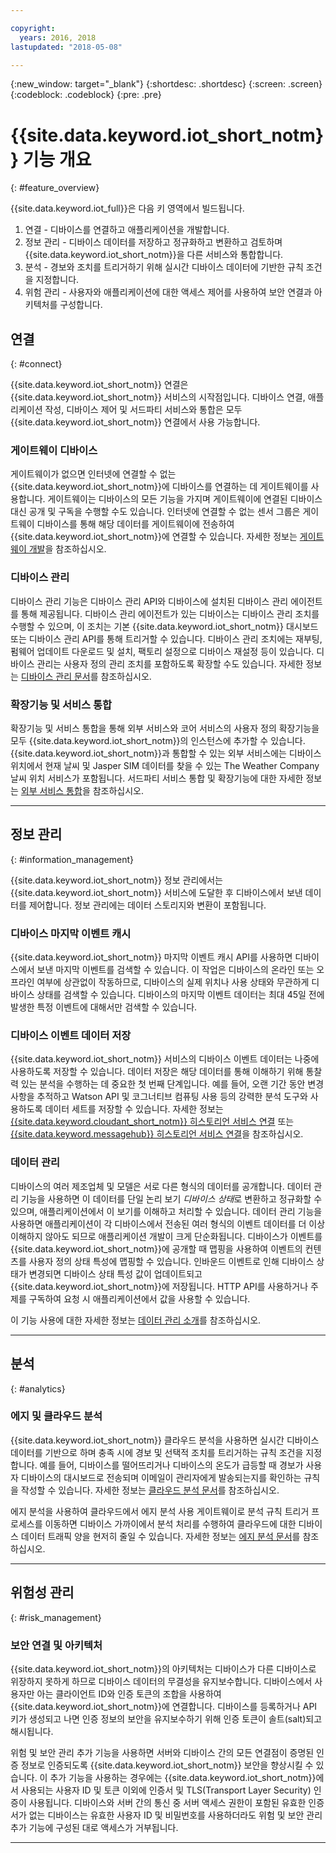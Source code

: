 ```yaml
---

copyright:
  years: 2016, 2018
lastupdated: "2018-05-08"

---
```


{:new_window: target="\_blank"}
{:shortdesc: .shortdesc}
{:screen: .screen}
{:codeblock: .codeblock}
{:pre: .pre}

# {{site.data.keyword.iot_short_notm}} 기능 개요
{: #feature_overview}

{{site.data.keyword.iot_full}}은 다음 키 영역에서 빌드됩니다.

  1. 연결 - 디바이스를 연결하고 애플리케이션을 개발합니다.
  2. 정보 관리 - 디바이스 데이터를 저장하고 정규화하고 변환하고 검토하며 {{site.data.keyword.iot_short_notm}}을 다른 서비스와 통합합니다.
  3. 분석 - 경보와 조치를 트리거하기 위해 실시간 디바이스 데이터에 기반한 규칙 조건을 지정합니다.
  4. 위험 관리 - 사용자와 애플리케이션에 대한 액세스 제어를 사용하여 보안 연결과 아키텍처를 구성합니다.

## 연결
{: #connect}

{{site.data.keyword.iot_short_notm}} 연결은 {{site.data.keyword.iot_short_notm}} 서비스의 시작점입니다. 디바이스 연결, 애플리케이션 작성, 디바이스 제어 및 서드파티 서비스와 통합은 모두 {{site.data.keyword.iot_short_notm}} 연결에서 사용 가능합니다.

### 게이트웨이 디바이스

게이트웨이가 없으면 인터넷에 연결할 수 없는 {{site.data.keyword.iot_short_notm}}에 디바이스를 연결하는 데 게이트웨이를 사용합니다. 게이트웨이는 디바이스의 모든 기능을 가지며 게이트웨이에 연결된 디바이스 대신 공개 및 구독을 수행할 수도 있습니다. 인터넷에 연결할 수 없는 센서 그룹은 게이트웨이 디바이스를 통해 해당 데이터를 게이트웨이에 전송하여 {{site.data.keyword.iot_short_notm}}에 연결할 수 있습니다. 자세한 정보는 [게이트웨이 개발](https://console.ng.bluemix.net/docs/services/IoT/gateways/gw_dev_index.html)을 참조하십시오.

### 디바이스 관리

디바이스 관리 기능은 디바이스 관리 API와 디바이스에 설치된 디바이스 관리 에이전트를 통해 제공됩니다. 디바이스 관리 에이전트가 있는 디바이스는 디바이스 관리 조치를 수행할 수 있으며, 이 조치는 기본 {{site.data.keyword.iot_short_notm}} 대시보드 또는 디바이스 관리 API를 통해 트리거할 수 있습니다. 디바이스 관리 조치에는 재부팅, 펌웨어 업데이트 다운로드 및 설치, 팩토리 설정으로 디바이스 재설정 등이 있습니다. 디바이스 관리는 사용자 정의 관리 조치를 포함하도록 확장할 수도 있습니다. 자세한 정보는 [디바이스 관리 문서](https://console.ng.bluemix.net/docs/services/IoT/devices/device_mgmt/index.html)를 참조하십시오.

### 확장기능 및 서비스 통합

확장기능 및 서비스 통합을 통해 외부 서비스와 코어 서비스의 사용자 정의 확장기능을 모두 {{site.data.keyword.iot_short_notm}}의 인스턴스에 추가할 수 있습니다. {{site.data.keyword.iot_short_notm}}과 통합할 수 있는 외부 서비스에는 디바이스 위치에서 현재 날씨 및 Jasper SIM 데이터를 찾을 수 있는 The Weather Company 날씨 위치 서비스가 포함됩니다. 서드파티 서비스 통합 및 확장기능에 대한 자세한 정보는 [외부 서비스 통합](https://console.ng.bluemix.net/docs/services/IoT/reference/extensions/index.html)을 참조하십시오.

---

## 정보 관리
{: #information_management}

{{site.data.keyword.iot_short_notm}} 정보 관리에서는 {{site.data.keyword.iot_short_notm}} 서비스에 도달한 후 디바이스에서 보낸 데이터를 제어합니다. 정보 관리에는 데이터 스토리지와 변환이 포함됩니다.

### 디바이스 마지막 이벤트 캐시

{{site.data.keyword.iot_short_notm}} 마지막 이벤트 캐시 API를 사용하면 디바이스에서 보낸 마지막 이벤트를 검색할 수 있습니다. 이 작업은 디바이스의 온라인 또는 오프라인 여부에 상관없이 작동하므로, 디바이스의 실제 위치나 사용 상태와 무관하게 디바이스 상태를 검색할 수 있습니다. 디바이스의 마지막 이벤트 데이터는 최대 45일 전에 발생한 특정 이벤트에 대해서만 검색할 수 있습니다.

### 디바이스 이벤트 데이터 저장

{{site.data.keyword.iot_short_notm}} 서비스의 디바이스 이벤트 데이터는 나중에 사용하도록 저장할 수 있습니다. 데이터 저장은 해당 데이터를 통해 이해하기 위해 통찰력 있는 분석을 수행하는 데 중요한 첫 번째 단계입니다.  예를 들어, 오랜 기간 동안 변경사항을 추적하고 Watson API 및 코그너티브 컴퓨팅 사용 등의 강력한 분석 도구와 사용하도록 데이터 세트를 저장할 수 있습니다. 자세한 정보는 [{{site.data.keyword.cloudant_short_notm}} 히스토리언 서비스 연결](https://console.ng.bluemix.net/docs/services/IoT/cloudant_connector.html) 또는 [{{site.data.keyword.messagehub}} 히스토리언 서비스 연결](https://console.ng.bluemix.net/docs/services/IoT/message_hub.html)을 참조하십시오.

### 데이터 관리

디바이스의 여러 제조업체 및 모델은 서로 다른 형식의 데이터를 공개합니다. 데이터 관리 기능을 사용하면 이 데이터를 단일 논리 보기 *디바이스 상태*로 변환하고 정규화할 수 있으며, 애플리케이션에서 이 보기를 이해하고 처리할 수 있습니다. 데이터 관리 기능을 사용하면 애플리케이션이 각 디바이스에서 전송된 여러 형식의 이벤트 데이터를 더 이상 이해하지 않아도 되므로 애플리케이션 개발이 크게 단순화됩니다. 디바이스가 이벤트를 {{site.data.keyword.iot_short_notm}}에 공개할 때 맵핑을 사용하여 이벤트의 컨텐츠를 사용자 정의 상태 특성에 맵핑할 수 있습니다. 인바운드 이벤트로 인해 디바이스 상태가 변경되면 디바이스 상태 특성 값이 업데이트되고 {{site.data.keyword.iot_short_notm}}에 저장됩니다. HTTP API를 사용하거나 주제를 구독하여 요청 시 애플리케이션에서 값을 사용할 수 있습니다.

이 기능 사용에 대한 자세한 정보는 [데이터 관리 소개](GA_information_management/ga_im_device_twin.html)를 참조하십시오.

---

## 분석
{: #analytics}

### 에지 및 클라우드 분석

{{site.data.keyword.iot_short_notm}} 클라우드 분석을 사용하면 실시간 디바이스 데이터를 기반으로 하며 충족 시에 경보 및 선택적 조치를 트리거하는 규칙 조건을 지정합니다. 예를 들어, 디바이스를 떨어뜨리거나 디바이스의 온도가 급등할 때 경보가 사용자 디바이스의 대시보드로 전송되며 이메일이 관리자에게 발송되는지를 확인하는 규칙을 작성할 수 있습니다. 자세한 정보는 [클라우드 분석 문서](https://console.ng.bluemix.net/docs/services/IoT/cloud_analytics.html)를 참조하십시오.

에지 분석을 사용하여 클라우드에서 에지 분석 사용 게이트웨이로 분석 규칙 트리거 프로세스를 이동하면 디바이스 가까이에서 분석 처리를 수행하여 클라우드에 대한 디바이스 데이터 트래픽 양을 현저히 줄일 수 있습니다. 자세한 정보는 [에지 분석 문서](https://console.ng.bluemix.net/docs/services/IoT/edge_analytics.html)를 참조하십시오.

---

## 위험성 관리
{: #risk_management}

### 보안 연결 및 아키텍처

{{site.data.keyword.iot_short_notm}}의 아키텍처는 디바이스가 다른 디바이스로 위장하지 못하게 하므로 디바이스 데이터의 무결성을 유지보수합니다. 디바이스에서 사용자만 아는 클라이언트 ID와 인증 토큰의 조합을 사용하여 {{site.data.keyword.iot_short_notm}}에 연결합니다. 디바이스를 등록하거나 API 키가 생성되고 나면 인증 정보의 보안을 유지보수하기 위해 인증 토큰이 솔트(salt)되고 해시됩니다.

위험 및 보안 관리 추가 기능을 사용하면 서버와 디바이스 간의 모든 연결점이 증명된 인증 정보로 인증되도록 {{site.data.keyword.iot_short_notm}} 보안을 향상시킬 수 있습니다. 이 추가 기능을 사용하는 경우에는 {{site.data.keyword.iot_short_notm}}에서 사용되는 사용자 ID 및 토큰 이외에 인증서 및 TLS(Transport Layer Security) 인증이 사용됩니다. 디바이스와 서버 간의 통신 중 서버 액세스 권한이 포함된 유효한 인증서가 없는 디바이스는 유효한 사용자 ID 및 비밀번호를 사용하더라도 위험 및 보안 관리 추가 기능에 구성된 대로 액세스가 거부됩니다.

---
